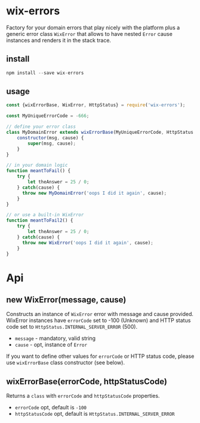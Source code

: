 # wix-errors
Factory for your domain errors that play nicely with the platform plus a generic error class `WixError` that allows to have nested `Error` cause instances and renders it in the stack trace.


## install

```js 
npm install --save wix-errors
```

## usage

```js
const {wixErrorBase, WixError, HttpStatus} = require('wix-errors');

const MyUniqueErrorCode = -666;

// define your error class
class MyDomainError extends wixErrorBase(MyUniqueErrorCode, HttpStatus.NOT_FOUND) {
    constructor(msg, cause) {
        super(msg, cause);
    }
}

// in your domain logic
function meantToFail() {
    try {
        let theAnswer = 25 / 0;
    } catch(cause) {
      throw new MyDomainError('oops I did it again', cause);        
    }
}

// or use a built-in WixError
function meantToFail2() {
    try {
        let theAnswer = 25 / 0;
    } catch(cause) {
      throw new WixError('oops I did it again', cause);        
    }
}

```

# Api

## new WixError(message, cause)
Constructs an instance of `WixError` error with message and cause provided. WixError instances have 
`errorCode` set to -100 (Unknown) and HTTP status code set to `HttpStatus.INTERNAL_SERVER_ERROR` (500).
- `message` - mandatory, valid string
- `cause` - opt, instance of `Error`

If you want to define other values for `errorCode` or HTTP status code, please use `wixErrorBase` class constructor (see below).

## wixErrorBase(errorCode, httpStatusCode)
Returns a `class` with `errorCode` and `httpStatusCode` properties.

- `errorCode` opt, default is `-100`
- `httpStatusCode` opt, default is `HttpStatus.INTERNAL_SERVER_ERROR` 


